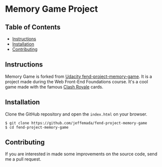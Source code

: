 # Memory Game Project

## Table of Contents

* [Instructions](#instructions)
* [Installation](#installation)
* [Contributing](#contributing)

## Instructions

Memory Game is forked from [Udacity fend-project-memory-game](https://github.com/udacity/fend-project-memory-game). It is a     project made during the Web Front-End Foundations course.
It's a cool game made with the famous [Clash Royale](https://clashroyale.com/) cards.

## Installation

Clone the GitHub repository and open the `index.html` on your browser.

```
$ git clone https://github.com/jeffemada/fend-project-memory-game
$ cd fend-project-memory-game
```

## Contributing

If you are interested in made some improvements on the source code, send me a pull request.
